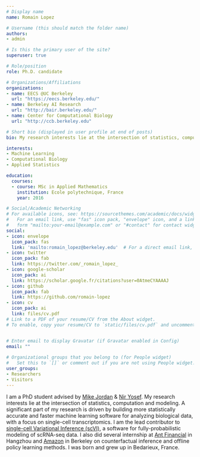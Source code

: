 ```yaml
---
# Display name
name: Romain Lopez

# Username (this should match the folder name)
authors:
- admin

# Is this the primary user of the site?
superuser: true

# Role/position
role: Ph.D. candidate

# Organizations/Affiliations
organizations:
- name: EECS @UC Berkeley
  url: "https://eecs.berkeley.edu/"
- name: Berkeley AI Research
  url: "http://bair.berkeley.edu/"
- name: Center for Computational Biology
  url: "http://ccb.berkeley.edu" 

# Short bio (displayed in user profile at end of posts)
bio: My research interests lie at the intersection of statistics, computation and modeling. A significant part of my research is driven by building more statistically accurate and faster machine learning software for analyzing biological data, with a focus on single-cell transcriptomics.

interests:
- Machine Learning
- Computational Biology
- Applied Statistics

education:
  courses:
  - course: MSc in Applied Mathematics
    institution: Ecole polytechnique, France
    year: 2016

# Social/Academic Networking
# For available icons, see: https://sourcethemes.com/academic/docs/widgets/#icons
#   For an email link, use "fas" icon pack, "envelope" icon, and a link in the
#   form "mailto:your-email@example.com" or "#contact" for contact widget.
social:
- icon: envelope
  icon_pack: fas
  link: 'mailto:romain_lopez@berkeley.edu'  # For a direct email link, use "mailto:test@example.org".
- icon: twitter
  icon_pack: fab
  link: https://twitter.com/_romain_lopez_
- icon: google-scholar
  icon_pack: ai
  link: https://scholar.google.fr/citations?user=0AtmeCYAAAAJ
- icon: github
  icon_pack: fab
  link: https://github.com/romain-lopez
- icon: cv
  icon_pack: ai
  link: files/cv.pdf
# Link to a PDF of your resume/CV from the About widget.
# To enable, copy your resume/CV to `static/files/cv.pdf` and uncomment the lines below.  


# Enter email to display Gravatar (if Gravatar enabled in Config)
email: ""
  
# Organizational groups that you belong to (for People widget)
#   Set this to `[]` or comment out if you are not using People widget.  
user_groups:
- Researchers
- Visitors
---
```


I am a PhD student advised by [Mike Jordan](https://people.eecs.berkeley.edu/~jordan/) & [Nir Yosef](https://niryosef.wordpress.com/). My research interests lie at the intersection of statistics, computation and modeling. A significant part of my research is driven by building more statistically accurate and faster machine learning software for analyzing biological data, with a focus on single-cell transcriptomics. I am the lead contributor to [single-cell Variational Inference (scVI)](https://github.com/YosefLab/scVI), a software for fully-probabilistic modeling of scRNA-seq data. I also did several internship at [Ant Financial]([https://www.antfin.com/index.htm?locale=en_us) in Hangzhou and [Amazon](https://www.aboutamazon.com/research) in Berkeley on counterfactual inference and offline policy learning methods. I was born and grew up in Bedarieux, France. 

